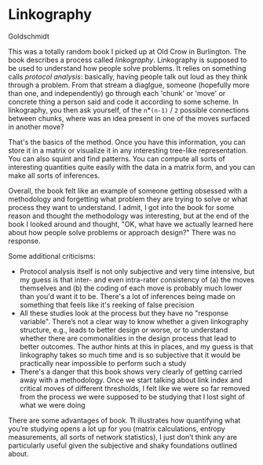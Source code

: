# Linkography

Goldschmidt


This was a totally random book I picked up at Old Crow in Burlington. The book describes a process called _linkography_. Linkography is supposed to be used to understand how people solve problems. It relies on something calls _protocol analysis_: basically, having people talk out loud as they think through a problem. From that stream a diaglgue, someone (hopefully more than one, and independently) go through each 'chunk' or 'move' or concrete thing a person said and code it according to some scheme. In linkography, you then ask yourself, of the `n`*`(n-1)` / `2` possible connections between chunks, where was an idea present in one of the moves surfaced in another move?

That's the basics of the method. Once you have this information, you can store it in a matrix or visualize it in any interesting tree-like representation. You can also squint and find patterns. You can compute all sorts of interesting quantities quite easily with the data in a matrix form, and you can make all sorts of inferences.

Overall, the book felt like an example of someone getting obsessed with a methodology and forgetting what problem they are trying to solve or what process they want to understand. I admit, I got into the book for some reason and thought the methodology was interesting, but at the end of the book I looked around and thought, "OK, what have we actually learned here about how people solve problems or approach design?" There was no response. 

Some additional criticisms:

- Protocol analysis itself is not only subjective and very time intensive, but my guess is that inter- and even intra-rater consistency of (a) the moves themselves and (b) the coding of each move is probably much lower than you'd want it to be. There's a lot of inferences being made on something that feels like it's reeking of false precision
- All these studies look at the process but they have no "response variable". There’s not a clear way to know whether a given linkography structure, e.g., leads to better design or worse, or to understand whether there are commonalities in the design process that lead to better outcomes. The author hints at this in places, and my guess is that linkography takes so much time and is so subjective that it would be practically near impossible to perform such a study
- There's a danger that this book shows very clearly of getting carried away with a methodology. Once we start talking about link index and critical moves of different thresholds, I felt like we were so far removed from the process we were supposed to be studying that I lost sight of what we were doing

There are some advantages of book. Tt illustrates how quantifying what you’re studying opens a lot up for you (matrix calculations, entropy measurements, all sorts of network statistics), I just don’t think any are particularly useful given the subjective and shaky foundations outlined about.